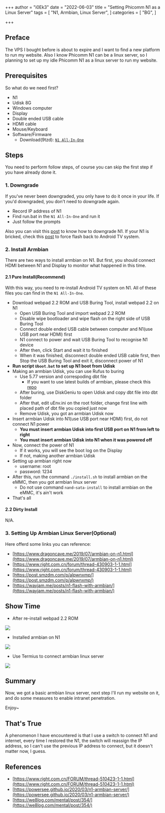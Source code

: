 +++
author = "i0Ek3"
date = "2022-06-03"
title = "Setting Phicomm N1 as a Linux Server"
tags = [
    "N1, Armbian, Linux Server",
]
categories = [
    "BG",
]

+++

## Preface

The VPS I bought before is about to expire and I want to find a new platform to run my website. Also I know Phicomm N1 can be a linux server, so I planning to set up my idle Phicomm N1 as a linux server to run my website.

## Prerequisites

So what do we need first?

- N1
- Udisk 8G
- Windows computer
- Display
- Double ended USB cable
- HDMI cable
- Mouse/Keyboard
- Software/Firmware
  - Download(9tzd): [`N1 All-In-One`](https://www.aliyundrive.com/s/PjWibyzh3uk)

## Steps

You need to perform follow steps, of course you can skip the first step if you have already done it.

### 1. Downgrade

If you've never been downgraded, you only have to do it once in your life. If you'd downgraded, you don't need to downgrade again.

- Record IP address of N1
- Find run.bat in the `N1 All-In-One` and run it
- Just follow the prompts

Also you can visit this [post](https://www.iyuu.cn/archives/213/) to know how to downgrade N1. If your N1 is bricked, check this [post](https://post.smzdm.com/p/a78zrrl5/) to force flash back to Android TV system.

### 2. Install Armbian

There are two ways to install armbian on N1. But first, you should connect HDMI between N1 and Display to monitor what happened in this time.

#### 2.1 Pure Install(Recommend)

With this way, you need to re-install Android TV system on N1. All of these files you can find in the `N1 All-In-One`.

- Download webpad 2.2 ROM and USB Buring Tool, install webpad 2.2 on N1
  - Open USB Buring Tool and import webpad 2.2 ROM
  - Disable wipe bootloader and wipe flash on the right side of USB Buring Tool
  - Connect double ended USB cable between computer and N1(use USB port near HDMI) first
  - N1 connect to power and wait USB Buring Tool to recognise N1 device
  - After then, click Start and wait it to finished
  - When it was finished, disconnect double ended USB cable first, then Stop the USB Buring Tool and exit it, disconnect power of N1
- **Run script `Uboot.bat` to set up N1 boot from Udisk**
- Making an armbian Udisk, you can use Rufus to buring
  - Use 5.77 version and correspoding dbt file
    - If you want to use latest builds of armbian, please check this [repo](https://github.com/ophub/amlogic-s9xxx-armbian)
  - After buring, use DiskGeniu to open Udisk and copy dbt file into dbt folder
  - After that, edit uEnv.ini on the root folder, change first line with placed path of dbt file you copied just now
  - Remove Udisk, you got an armbian Udisk now
- Insert armbian Udisk into N1(use USB port near HDMI) first, do not connect N1 power
  - **You must insert armbian Udisk into first USB port on N1 from left to right**
  - **You must insert armbian Udisk into N1 when it was powered off**
- Now, connect the power of N1
  - If it works, you will see the boot log on the Display
  - If not, making another armbian Udisk
- Setting up armbian right now
  - username: root
  - password: 1234
- After this, run the command `./install.sh` to install armbian on the eMMC, then you got armbian linux server
  - Do not use command `nand–sata-install` to install armbian on the eMMC, it's ain't work
- That's all

#### 2.2 Dirty Install

N/A.

### 3. Setting Up Armbian Linux Server(Optional)

Here offerd some links you can reference:

- [https://www.dragoncave.me/2019/07/armbian-on-n1.html](https://www.dragoncave.me/2019/07/armbian-on-n1.html)
- [https://www.right.com.cn/forum/thread-430903-1-1.html](https://www.right.com.cn/forum/thread-430903-1-1.html)
- [https://post.smzdm.com/p/alpwnxmp/](https://post.smzdm.com/p/alpwnxmp/)
- [https://wayjam.me/posts/n1-flash-with-armbian/](https://wayjam.me/posts/n1-flash-with-armbian/)

## Show Time

- After re-install webpad 2.2 ROM

![](https://cdn.jsdelivr.net/gh/i0Ek3/apichost@main/3-ip-address.5d6by8qam9z4.jpg)

- Installed armbian on N1

![](https://cdn.jsdelivr.net/gh/i0Ek3/apichost@main/1-terminal.6ct4cuhsp6o0.jpg)

- Use Termius to connect armbian linux server

![](https://cdn.jsdelivr.net/gh/i0Ek3/apichost@main/2-connect-by-phone.36m1vaenn668.jpg)

## Summary

Now, we got a basic armbian linux server, next step I'll run my website on it, and do some measures to enable intranet penetration.

Enjoy~

## That's True

A phenomenon I have encountered is that I use a switch to connect N1 and internet, every time I restored the N1, the switch will reassign the IP address, so I can't use the previous IP address to connect, but it doesn't matter now, I guess.

## References

- [https://www.right.com.cn/FORUM/thread-510423-1-1.html](https://www.right.com.cn/FORUM/thread-510423-1-1.html)
- [https://powersee.github.io/2020/03/n1-armbian-server/](https://powersee.github.io/2020/03/n1-armbian-server/)
- [https://we8log.com/mental/post/354/](https://we8log.com/mental/post/354/)
